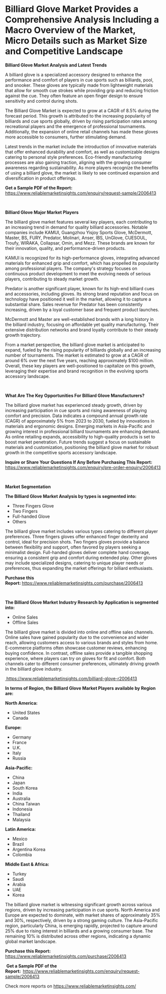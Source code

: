 <p><h1>Billiard Glove Market Provides a Comprehensive Analysis Including a Macro Overview of the Market, Micro Details such as Market Size and Competitive Landscape</h1></p><p><strong>Billiard Glove Market Analysis and Latest Trends</strong></p>
<p><p>A billiard glove is a specialized accessory designed to enhance the performance and comfort of players in cue sports such as billiards, pool, and snooker. These gloves are typically made from lightweight materials that allow for smooth cue strokes while providing grip and reducing friction against the cue. They often feature an open finger design to ensure sensitivity and control during shots.</p><p>The Billiard Glove Market is expected to grow at a CAGR of 8.5% during the forecast period. This growth is attributed to the increasing popularity of billiards and cue sports globally, driven by rising participation rates among recreational players and the emergence of professional tournaments. Additionally, the expansion of online retail channels has made these gloves more accessible to consumers, further stimulating demand.</p><p>Latest trends in the market include the introduction of innovative materials that offer enhanced durability and comfort, as well as customizable designs catering to personal style preferences. Eco-friendly manufacturing processes are also gaining traction, aligning with the growing consumer awareness regarding sustainability. As more players recognize the benefits of using a billiard glove, the market is likely to see continued expansion and diversification in product offerings.</p></p>
<p><strong>Get a Sample PDF of the Report:&nbsp;</strong> <a href="https://www.reliablemarketinsights.com/enquiry/request-sample/2006413?utm_campaign=3064&utm_medium=2&utm_source=Github&utm_content=ia&utm_term=05042025&utm_id=billiard-glove">https://www.reliablemarketinsights.com/enquiry/request-sample/2006413</a></p>
<p>&nbsp;</p>
<p><strong>Billiard Glove Major Market Players</strong></p>
<p><p>The billiard glove market features several key players, each contributing to an increasing trend in demand for quality billiard accessories. Notable companies include KAMUI, Guangzhou Yisjoy Sports Glove, McDermott, Master, BS, FURY, Predator, Molinari, Anser, IBS, UnGlove, CUESOUL, Troufy, WIRAKA, Collapsar, Omin, and Mezz. These brands are known for their innovation, quality, and performance-driven products.</p><p>KAMUI is recognized for its high-performance gloves, integrating advanced materials for enhanced grip and comfort, which has propelled its popularity among professional players. The company's strategy focuses on continuous product development to meet the evolving needs of serious players, contributing to steady market growth.</p><p>Predator is another significant player, known for its high-end billiard cues and accessories, including gloves. Its strong brand reputation and focus on technology have positioned it well in the market, allowing it to capture a substantial share. Sales revenue for Predator has been consistently increasing, driven by a loyal customer base and frequent product launches.</p><p>McDermott and Master are well-established brands with a long history in the billiard industry, focusing on affordable yet quality manufacturing. Their extensive distribution networks and brand loyalty contribute to their steady growth trajectory.</p><p>From a market perspective, the billiard glove market is anticipated to expand, fueled by the rising popularity of billiards globally and an increasing number of tournaments. The market is estimated to grow at a CAGR of around 6% over the next five years, reaching approximately $100 million. Overall, these key players are well-positioned to capitalize on this growth, leveraging their expertise and brand recognition in the evolving sports accessory landscape.</p></p>
<p>&nbsp;</p>
<p><strong>What Are The Key Opportunities For Billiard Glove Manufacturers?</strong></p>
<p><p>The billiard glove market has experienced steady growth, driven by increasing participation in cue sports and rising awareness of playing comfort and precision. Data indicates a compound annual growth rate (CAGR) of approximately 5% from 2023 to 2030, fueled by innovations in materials and ergonomic designs. Emerging markets in Asia-Pacific and growing interest in professional billiard tournaments are enhancing demand. As online retailing expands, accessibility to high-quality products is set to boost market penetration. Future trends suggest a focus on sustainable materials and customization, positioning the billiard glove market for robust growth in the competitive sports accessory landscape.</p></p>
<p><strong>Inquire or Share Your Questions If Any Before Purchasing This Report:</strong> <a href="https://www.reliablemarketinsights.com/enquiry/pre-order-enquiry/2006413?utm_campaign=3064&utm_medium=2&utm_source=Github&utm_content=ia&utm_term=05042025&utm_id=billiard-glove">https://www.reliablemarketinsights.com/enquiry/pre-order-enquiry/2006413</a></p>
<p>&nbsp;</p>
<p><strong>Market Segmentation</strong></p>
<p><strong>The Billiard Glove Market Analysis by types is segmented into:</strong></p>
<p><ul><li>Three Fingers Glove</li><li>Two Fingers</li><li>Full-handed Glove</li><li>Others</li></ul></p>
<p><p>The billiard glove market includes various types catering to different player preferences. Three fingers gloves offer enhanced finger dexterity and control, ideal for precision shots. Two fingers gloves provide a balance between flexibility and support, often favored by players seeking a minimalist design. Full-handed gloves deliver complete hand coverage, ensuring a consistent grip and comfort during extended play. Other gloves may include specialized designs, catering to unique player needs or preferences, thus expanding the market offerings for billiard enthusiasts.</p></p>
<p><strong>Purchase this Report:&nbsp;</strong><a href="https://www.reliablemarketinsights.com/purchase/2006413?utm_campaign=3064&utm_medium=2&utm_source=Github&utm_content=ia&utm_term=05042025&utm_id=billiard-glove">https://www.reliablemarketinsights.com/purchase/2006413</a></p>
<p>&nbsp;</p>
<p><strong>The Billiard Glove Market Industry Research by Application is segmented into:</strong></p>
<p><ul><li>Online Sales</li><li>Offline Sales</li></ul></p>
<p><p>The billiard glove market is divided into online and offline sales channels. Online sales have gained popularity due to the convenience and wider reach, allowing customers access to various brands and styles from home. E-commerce platforms often showcase customer reviews, enhancing buying confidence. In contrast, offline sales provide a tangible shopping experience, where players can try on gloves for fit and comfort. Both channels cater to different consumer preferences, ultimately driving growth in the billiard glove industry.</p></p>
<p><a href="https://www.reliablemarketinsights.com/billiard-glove-r2006413?utm_campaign=3064&utm_medium=2&utm_source=Github&utm_content=ia&utm_term=05042025&utm_id=billiard-glove">&nbsp;https://www.reliablemarketinsights.com/billiard-glove-r2006413</a></p>
<p><strong>In terms of Region, the Billiard Glove Market Players available by Region are:</strong></p>
<p>
    <p> <strong> North America: </strong>
        <ul>
            <li>United States</li>
            <li>Canada</li>
        </ul>
        </p> 
    <p> <strong> Europe: </strong>
        <ul>
            <li>Germany</li>
            <li>France</li>
            <li>U.K.</li>
            <li>Italy</li>
            <li>Russia</li>
        </ul>
        </p> 
    <p> <strong> Asia-Pacific: </strong>
        <ul>
            <li>China</li>
            <li>Japan</li>
            <li>South Korea</li>
            <li>India</li>
            <li>Australia</li>
            <li>China Taiwan</li>
            <li>Indonesia</li>
            <li>Thailand</li>
            <li>Malaysia</li>
        </ul>
        </p> 
    <p> <strong> Latin America: </strong>
        <ul>
            <li>Mexico</li>
            <li>Brazil</li>
            <li>Argentina Korea</li>
            <li>Colombia</li>
        </ul>
        </p> 
    <p> <strong> Middle East & Africa: </strong>
        <ul>
            <li>Turkey</li>
            <li>Saudi</li>
            <li>Arabia</li>
            <li>UAE</li>
            <li>Korea</li>
        </ul>
    </p>
    </p>
<p><p>The billiard glove market is witnessing significant growth across various regions, driven by increasing participation in cue sports. North America and Europe are expected to dominate, with market shares of approximately 35% and 30%, respectively, driven by a strong gaming culture. The Asia-Pacific region, particularly China, is emerging rapidly, projected to capture around 25% due to rising interest in billiards and a growing consumer base. The remaining 10% is distributed across other regions, indicating a dynamic global market landscape.</p></p>
<p><strong>Purchase this Report: </strong><a href="https://www.reliablemarketinsights.com/purchase/2006413?utm_campaign=3064&utm_medium=2&utm_source=Github&utm_content=ia&utm_term=05042025&utm_id=billiard-glove">https://www.reliablemarketinsights.com/purchase/2006413</a></p>
<p>&nbsp;<strong>Get a Sample PDF of the Report:&nbsp;&nbsp;</strong><a href="https://www.reliablemarketinsights.com/enquiry/request-sample/2006413?utm_campaign=3064&utm_medium=2&utm_source=Github&utm_content=ia&utm_term=05042025&utm_id=billiard-glove">https://www.reliablemarketinsights.com/enquiry/request-sample/2006413</a></p>
<p><strong></strong></p>
<p>Check more reports on <a href="https://www.reliablemarketinsights.com/?utm_campaign=3064&utm_medium=2&utm_source=Github&utm_content=ia&utm_term=05042025&utm_id=billiard-glove">https://www.reliablemarketinsights.com/</a></p>